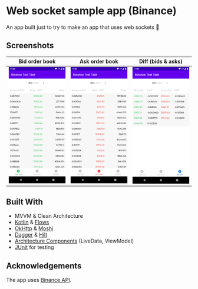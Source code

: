 # Web socket sample app (Binance)

An app built just to try to make an app that uses web sockets 🤔

## Screenshots

Bid order book | Ask order book | Diff (bids & asks)
--- | --- | ---
![](screenshots/bids.png)  | ![](screenshots/asks.png) | ![](screenshots/diff.png)

## Built With

* MVVM & Clean Architecture
* [Kotlin](https://developer.android.com/kotlin) & [Flows](https://developer.android.com/kotlin/flow)
* [OkHttp](https://square.github.io/okhttp/) & [Moshi](https://github.com/square/moshi)
* [Dagger](https://dagger.dev/) & [Hilt](https://dagger.dev/hilt/)
* [Architecture Components](https://developer.android.com/topic/libraries/architecture) (LiveData, ViewModel)
* [JUnit](https://junit.org/junit4/) for testing

## Acknowledgements
The app uses [Binance API](https://github.com/binance/binance-spot-api-docs).

